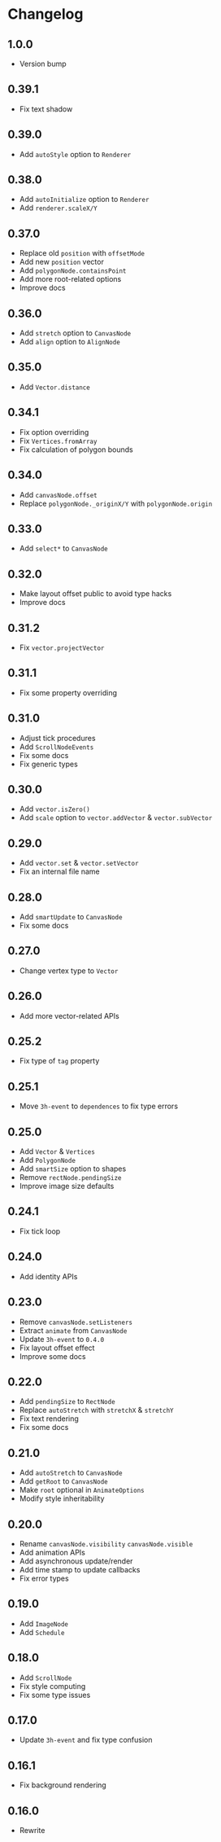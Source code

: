 # Changelog

## 1.0.0

- Version bump

## 0.39.1

- Fix text shadow

## 0.39.0

- Add `autoStyle` option to `Renderer`

## 0.38.0

- Add `autoInitialize` option to `Renderer`
- Add `renderer.scaleX/Y`

## 0.37.0

- Replace old `position` with `offsetMode`
- Add new `position` vector
- Add `polygonNode.containsPoint`
- Add more root-related options
- Improve docs

## 0.36.0

- Add `stretch` option to `CanvasNode`
- Add `align` option to `AlignNode`

## 0.35.0

- Add `Vector.distance`

## 0.34.1

- Fix option overriding
- Fix `Vertices.fromArray`
- Fix calculation of polygon bounds

## 0.34.0

- Add `canvasNode.offset`
- Replace `polygonNode._originX/Y` with `polygonNode.origin`

## 0.33.0

- Add `select*` to `CanvasNode`

## 0.32.0

- Make layout offset public to avoid type hacks
- Improve docs

## 0.31.2

- Fix `vector.projectVector`

## 0.31.1

- Fix some property overriding

## 0.31.0

- Adjust tick procedures
- Add `ScrollNodeEvents`
- Fix some docs
- Fix generic types

## 0.30.0

- Add `vector.isZero()`
- Add `scale` option to `vector.addVector` & `vector.subVector`

## 0.29.0

- Add `vector.set` & `vector.setVector`
- Fix an internal file name

## 0.28.0

- Add `smartUpdate` to `CanvasNode`
- Fix some docs

## 0.27.0

- Change vertex type to `Vector`

## 0.26.0

- Add more vector-related APIs

## 0.25.2

- Fix type of `tag` property

## 0.25.1

- Move `3h-event` to `dependences` to fix type errors

## 0.25.0

- Add `Vector` & `Vertices`
- Add `PolygonNode`
- Add `smartSize` option to shapes
- Remove `rectNode.pendingSize`
- Improve image size defaults

## 0.24.1

- Fix tick loop

## 0.24.0

- Add identity APIs

## 0.23.0

- Remove `canvasNode.setListeners`
- Extract `animate` from `CanvasNode`
- Update `3h-event` to `0.4.0`
- Fix layout offset effect
- Improve some docs

## 0.22.0

- Add `pendingSize` to `RectNode`
- Replace `autoStretch` with `stretchX` & `stretchY`
- Fix text rendering
- Fix some docs

## 0.21.0

- Add `autoStretch` to `CanvasNode`
- Add `getRoot` to `CanvasNode`
- Make `root` optional in `AnimateOptions`
- Modify style inheritability

## 0.20.0

- Rename `canvasNode.visibility` `canvasNode.visible`
- Add animation APIs
- Add asynchronous update/render
- Add time stamp to update callbacks
- Fix error types

## 0.19.0

- Add `ImageNode`
- Add `Schedule`

## 0.18.0

- Add `ScrollNode`
- Fix style computing
- Fix some type issues

## 0.17.0

- Update `3h-event` and fix type confusion

## 0.16.1

- Fix background rendering

## 0.16.0

- Rewrite
